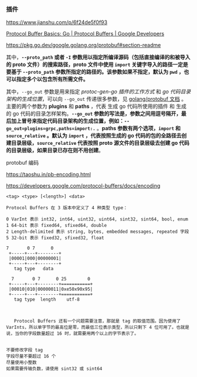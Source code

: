 ### 插件

https://www.jianshu.com/p/6f24de5f0f93

[Protocol Buffer Basics: Go  | Protocol Buffers  | Google Developers](https://developers.google.com/protocol-buffers/docs/gotutorial)



https://pkg.go.dev/google.golang.org/protobuf#section-readme

其中，**`--proto_path` 或者 `-I` 参数用以指定所编译源码（包括直接编译的和被导入的 proto 文件）的搜索路径，proto 文件中使用 `import` 关键字导入的路径一定是要基于 `--proto_path` 参数所指定的路径的。该参数如果不指定，默认为 `pwd` ，也可以指定多个以包含所有所需文件。**

其中，`--go_out` 参数是用来指定 *protoc-gen-go 插件的工作方式* 和 *go 代码目录架构的生成位置*，可以向 `--go_out` 传递很多参数，见 [golang/protobuf 文档](https://github.com/golang/protobuf#parameters) 。主要的两个参数为 **plugins** 和 **paths** ，代表 生成 go 代码所使用的插件 和 生成的 go 代码的目录怎样架构。**`--go_out` 参数的写法是，参数之间用逗号隔开，最后加上冒号来指定代码目录架构的生成位置，例如：`--go_out=plugins=grpc,paths=import:.`** 。**paths 参数有两个选项，`import` 和 `source_relative` 。默认为 `import` ，代表按照生成的 go 代码的包的全路径去创建目录层级，`source_relative` 代表按照 proto 源文件的目录层级去创建 go 代码的目录层级，如果目录已存在则不用创建**。







protobuf 编码

https://taoshu.in/pb-encoding.html

https://developers.google.com/protocol-buffers/docs/encoding

```
<tag> <type> [<length>] <data>

Protocol Buffers 在 3 版本中定义了 4 种类型 type：

0 VarInt 表示 int32, int64, uint32, uint64, sint32, sint64, bool, enum
1 64-bit 表示 fixed64, sfixed64, double
2 Length-delimited 表示 string, bytes, embedded messages, repeated 字段
5 32-bit 表示 fixed32, sfixed32, float  

7       0 7      0
 +-----+---+--------+
 |00001|000|00000001|
 +-----+---+--------+
   tag type   data

  7       0 7      0 25        0
 +-----+---+--------+===========+
 |00010|010|00000011|0xe50x90x95|
 +-----+---+--------+===========+
   tag type  length    utf-8
   
   
   
   Protocol Buffers 还有一个问题需要注意，那就是 tag 的取值范围。因为使用了 VarInts，所以单字节的最高位是零，而最低三位表示类型，所以只剩下 4 位可用了。也就是说，当你的字段数量超过 16 时，就需要用两个以上的字节表示了。
   
   
不要修改字段 tag
字段尽量不要超过 16 个
尽量使用小整数
如果需要传输负数，请使用 sint32 或 sint64
```

